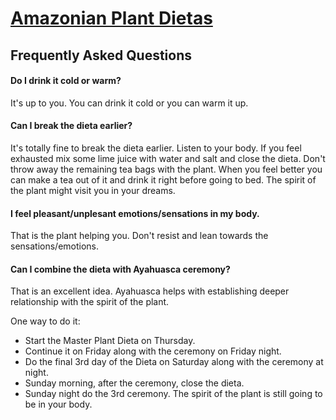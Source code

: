 # [Amazonian Plant Dietas](./)

## Frequently Asked Questions

#### Do I drink it cold or warm?

It's up to you. You can drink it cold or you can warm it up.

#### Can I break the dieta earlier?

It's totally fine to break the dieta earlier. Listen to your body. If you feel exhausted mix some lime juice with water and salt and close the dieta.
Don't throw away the remaining tea bags with the plant. When you feel better you can make a tea out of it and drink it right before going to bed. 
The spirit of the plant might visit you in your dreams.


#### I feel pleasant/unplesant emotions/sensations in my body.

That is the plant helping you. Don't resist and lean towards the sensations/emotions.

#### Can I combine the dieta with Ayahuasca ceremony?

That is an excellent idea. Ayahuasca helps with establishing deeper relationship with the spirit of the plant.

One way to do it:
- Start the Master Plant Dieta on Thursday.
- Continue it on Friday along with the ceremony on Friday night.
- Do the final 3rd day of the Dieta on Saturday along with the ceremony at night.
- Sunday morning, after the ceremony, close the dieta.
- Sunday night do the 3rd ceremony. The spirit of the plant is still going to be in your body.

